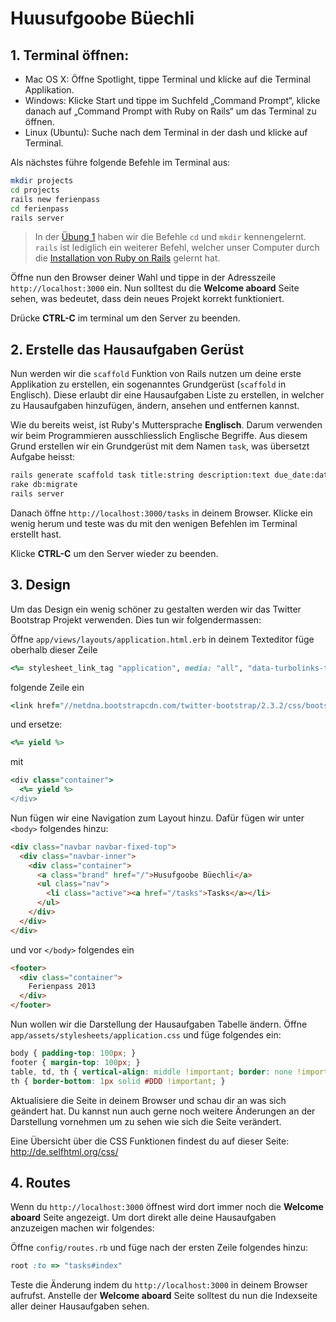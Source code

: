 # Huusufgoobe Büechli

## 1. Terminal öffnen:

* Mac OS X: Öffne Spotlight, tippe Terminal und klicke auf die Terminal Applikation.
* Windows: Klicke Start und tippe im Suchfeld „Command Prompt“, klicke danach auf „Command Prompt with Ruby on Rails“ um das Terminal zu öffnen.
* Linux (Ubuntu): Suche nach dem  Terminal in der dash und klicke auf Terminal.

Als nächstes führe folgende Befehle im Terminal aus:

```bash
mkdir projects
cd projects
rails new ferienpass
cd ferienpass
rails server
```

> In der [Übung 1](/ferienpass/exercises/exercise-01.de.md) haben wir die Befehle `cd` und `mkdir` kennengelernt.
> `rails` ist lediglich ein weiterer Befehl, welcher unser Computer durch die [Installation von Ruby on Rails](/rails/installation.de.md) gelernt hat.

Öffne nun den Browser deiner Wahl und tippe in der Adresszeile `http://localhost:3000` ein.
Nun solltest du die **Welcome aboard** Seite sehen, was bedeutet, dass dein neues Projekt korrekt funktioniert.

Drücke **CTRL-C** im terminal um den Server zu beenden.

## 2. Erstelle das Hausaufgaben Gerüst

Nun werden wir die `scaffold` Funktion von Rails nutzen um deine erste Applikation zu erstellen, ein sogenanntes Grundgerüst (`scaffold` in Englisch).
Diese erlaubt dir eine Hausaufgaben Liste zu erstellen, in welcher zu Hausaufgaben hinzufügen, ändern, ansehen und entfernen kannst.

Wie du bereits weist, ist Ruby's Muttersprache **Englisch**. Darum verwenden wir beim Programmieren ausschliesslich Englische Begriffe.
Aus diesem Grund erstellen wir ein Grundgerüst mit dem Namen `task`, was übersetzt Aufgabe heisst:

```bash
rails generate scaffold task title:string description:text due_date:date status:boolean
rake db:migrate
rails server
```

Danach öffne `http://localhost:3000/tasks` in deinem Browser.
Klicke ein wenig herum und teste was du mit den wenigen Befehlen im Terminal erstellt hast.

Klicke **CTRL-C**  um den Server wieder zu beenden.

## 3. Design

Um das Design ein wenig schöner zu gestalten werden wir das Twitter Bootstrap Projekt verwenden. Dies tun wir folgendermassen:

Öffne `app/views/layouts/application.html.erb` in deinem Texteditor füge oberhalb dieser Zeile

```ruby
<%= stylesheet_link_tag "application", media: "all", "data-turbolinks-track" => true %>
```

folgende Zeile ein

```ruby
<link href="//netdna.bootstrapcdn.com/twitter-bootstrap/2.3.2/css/bootstrap-combined.min.css" rel="stylesheet">
```

und ersetze:

```ruby
<%= yield %>
```

mit

```ruby
<div class="container">
  <%= yield %>
</div>
```

Nun fügen wir eine Navigation zum Layout hinzu. Dafür fügen wir unter `<body>` folgendes hinzu:

```html
<div class="navbar navbar-fixed-top">
  <div class="navbar-inner">
    <div class="container">
      <a class="brand" href="/">Husufgoobe Büechli</a>
      <ul class="nav">
        <li class="active"><a href="/tasks">Tasks</a></li>
      </ul>
    </div>
  </div>
</div>
```

und vor `</body>` folgendes ein

```html
<footer>
  <div class="container">
    Ferienpass 2013
  </div>
</footer>
```

Nun wollen wir die Darstellung der Hausaufgaben Tabelle ändern.
Öffne `app/assets/stylesheets/application.css` und füge folgendes ein:

```css
body { padding-top: 100px; }
footer { margin-top: 100px; }
table, td, th { vertical-align: middle !important; border: none !important; }
th { border-bottom: 1px solid #DDD !important; }
```

Aktualisiere die Seite in deinem Browser und schau dir an was sich geändert hat.
Du kannst nun auch gerne noch weitere Änderungen an der Darstellung vornehmen um zu sehen wie sich die Seite verändert.

Eine Übersicht über die CSS Funktionen findest du auf dieser Seite: http://de.selfhtml.org/css/

## 4. Routes

Wenn du `http://localhost:3000` öffnest wird dort immer noch die  **Welcome aboard** Seite angezeigt.
Um dort direkt alle deine Hausaufgaben anzuzeigen machen wir folgendes:

Öffne `config/routes.rb` und füge nach der ersten Zeile folgendes hinzu:

```ruby
root :to => "tasks#index"
```

Teste die Änderung indem du `http://localhost:3000` in deinem Browser aufrufst.
Anstelle der **Welcome aboard** Seite solltest du nun die Indexseite aller deiner Hausaufgaben sehen.

